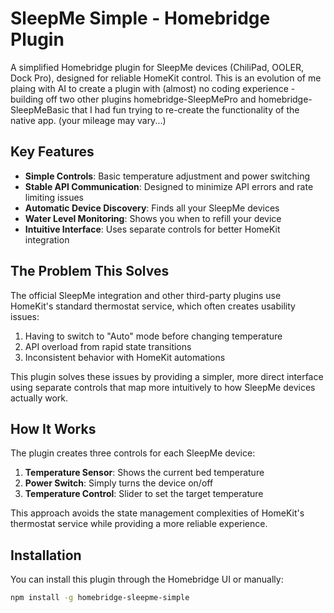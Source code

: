 # SleepMe Simple - Homebridge Plugin

A simplified Homebridge plugin for SleepMe devices (ChiliPad, OOLER, Dock Pro), designed for reliable HomeKit control.
This is an evolution of me plaing with AI to create a plugin with (almost) no coding experience - building off two other plugins homebridge-SleepMePro and homebridge-SleepMeBasic that I had fun trying to re-create the functionality of the native app. (your mileage may vary...) 

## Key Features

- **Simple Controls**: Basic temperature adjustment and power switching
- **Stable API Communication**: Designed to minimize API errors and rate limiting issues
- **Automatic Device Discovery**: Finds all your SleepMe devices
- **Water Level Monitoring**: Shows you when to refill your device
- **Intuitive Interface**: Uses separate controls for better HomeKit integration

## The Problem This Solves

The official SleepMe integration and other third-party plugins use HomeKit's standard thermostat service, which often creates usability issues:

1. Having to switch to "Auto" mode before changing temperature
2. API overload from rapid state transitions
3. Inconsistent behavior with HomeKit automations

This plugin solves these issues by providing a simpler, more direct interface using separate controls that map more intuitively to how SleepMe devices actually work.

## How It Works

The plugin creates three controls for each SleepMe device:

1. **Temperature Sensor**: Shows the current bed temperature
2. **Power Switch**: Simply turns the device on/off
3. **Temperature Control**: Slider to set the target temperature

This approach avoids the state management complexities of HomeKit's thermostat service while providing a more reliable experience.

## Installation

You can install this plugin through the Homebridge UI or manually:

```bash
npm install -g homebridge-sleepme-simple
